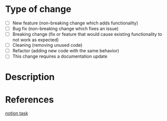 # Type of change

- [ ] New feature (non-breaking change which adds functionality)
- [ ] Bug fix (non-breaking change which fixes an issue)
- [ ] Breaking change (fix or feature that would cause existing functionality to not work as expected)
- [ ] Cleaning (removing unused code)
- [ ] Refactor (adding new code with the same behavior)
- [ ] This change requires a documentation update

# Description

[//]: # (Please include a summary of the change and which issue is fixed. Please also include relevant motivation and context. List any dependencies that are required for this change.)


# References
[//]: # (notion card link or another link)
[notion task]()
